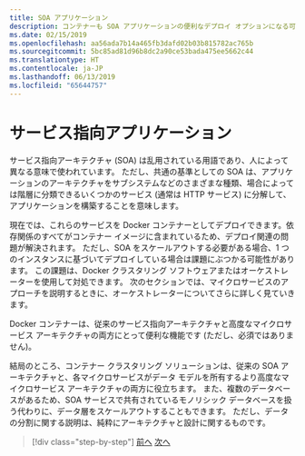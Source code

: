 ```yaml
---
title: SOA アプリケーション
description: コンテナーも SOA アプリケーションの便利なデプロイ オプションになる可能性があることを留意してください。
ms.date: 02/15/2019
ms.openlocfilehash: aa56ada7b14a465fb3dafd02b03b815782ac765b
ms.sourcegitcommit: 5bc85ad81d96b8dc2a90ce53bada475ee5662c44
ms.translationtype: HT
ms.contentlocale: ja-JP
ms.lasthandoff: 06/13/2019
ms.locfileid: "65644757"
---
```

# <a name="service-oriented-applications"></a>サービス指向アプリケーション

サービス指向アーキテクチャ (SOA) は乱用されている用語であり、人によって異なる意味で使われています。 ただし、共通の基準としての SOA は、アプリケーションのアーキテクチャをサブシステムなどのさまざまな種類、場合によっては階層に分類できるいくつかのサービス (通常は HTTP サービス) に分解して、アプリケーションを構築することを意味します。

現在では、これらのサービスを Docker コンテナーとしてデプロイできます。依存関係のすべてがコンテナー イメージに含まれているため、デプロイ関連の問題が解決されます。 ただし、SOA をスケールアウトする必要がある場合、1 つのインスタンスに基づいてデプロイしている場合は課題にぶつかる可能性があります。 この課題は、Docker クラスタリング ソフトウェアまたはオーケストレーターを使用して対処できます。 次のセクションでは、マイクロサービスのアプローチを説明するときに、オーケストレーターについてさらに詳しく見ていきます。

Docker コンテナーは、従来のサービス指向アーキテクチャと高度なマイクロサービス アーキテクチャの両方にとって便利な機能です (ただし、必須ではありません)。

結局のところ、コンテナー クラスタリング ソリューションは、従来の SOA アーキテクチャと、各マイクロサービスがデータ モデルを所有するより高度なマイクロサービス アーキテクチャの両方に役立ちます。 また、複数のデータベースがあるため、SOA サービスで共有されているモノリシック データベースを扱う代わりに、データ層をスケールアウトすることもできます。 ただし、データの分割に関する説明は、純粋にアーキテクチャと設計に関するものです。

>[!div class="step-by-step"]
>[前へ](state-and-data-in-docker-applications.md)
>[次へ](orchestrate-high-scalability-availability.md)
